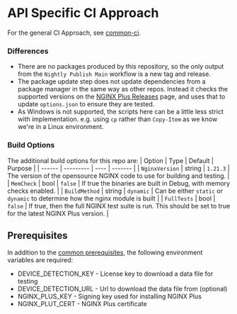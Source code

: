 # API Specific CI Approach

For the general CI Approach, see [common-ci](https://github.com/51degrees/common-ci).

### Differences
- There are no packages produced by this repository, so the only output from the `Nightly Publish Main` workflow is a new tag and release.
- The package update step does not update dependencies from a package manager in the same way as other repos. Instead it checks the supported versions on the [NGINX Plus Releases](https://docs.nginx.com/nginx/releases/) page, and uses that to update `options.json` to ensure they are tested.
- As Windows is not supported, the scripts here can be a little less strict with implementation. e.g. using `cp` rather than `Copy-Item` as we know we're in a Linux environment.

### Build Options

The additional build options for this repo are:
| Option | Type | Default | Purpose |
| ------ | --------- | ---- | ------- |
| `NginxVersion` | string | `1.21.3` | The version of the opensource NGINX code to use for building and testing. |
| `MemCheck` | bool | `false` | If true the binaries are built in Debug, with memory checks enabled. |
| `BuildMethod` | string | `dynamic` | Can be either `static` or `dynamic` to determine how the nginx module is built |
| `FullTests` | bool | `false` | If true, then the full NGINX test suite is run. This should be set to true for the latest NGINX Plus version. |

## Prerequisites

In addition to the [common prerequisites](https://github.com/51Degrees/common-ci#prerequisites), the following environment variables are required:
- DEVICE_DETECTION_KEY - License key to download a data file for testing
- DEVICE_DETECTION_URL - Url to download the data file from (optional)
- NGINX_PLUS_KEY - Signing key used for installing NGINX Plus
- NGINX_PLUT_CERT - NGINX Plus certificate
